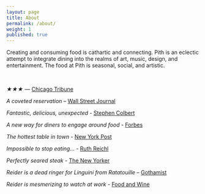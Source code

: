 ```yaml
---
layout: page
title: About
permalink: /about/
weight: 1
published: true
---
```


Creating and consuming food is cathartic and connecting. Pith is an eclectic attempt to integrate dining into the realms of art, music, design, and entertainment. The food at Pith is seasonal, social, and artistic.

<br/>

_★★★_ — [Chicago Tribune](http://www.chicagotribune.com/dining/restaurants/ct-review-intro-jonah-reider-food-0928-20160924-column.html)

_A coveted reservation_ – [Wall Street Journal](http://www.wsj.com/articles/for-columbia-student-entrepreneur-dorm-restaurant-is-just-the-first-course-1454113319)

_Fantastic, delicious, unexpected_ - [Stephen Colbert](https://www.youtube.com/watch?v=61fjFhCBnRc)

_A new way for diners to engage around food_ - [Forbes](http://www.forbes.com/sites/eveturowpaul/2016/09/09/what-happens-when-the-dorm-room-chef-graduates/)

_The hottest table in town_ - [New York Post](http://nypost.com/2015/10/07/the-hottest-table-in-town-is-in-a-columbia-university-dorm/)

_Impossible to stop eating…_ - [Ruth Reichl](http://ruthreichl.com/2016/04/a-pithy-meal.html/)

_Perfectly seared steak_ - [The New Yorker](http://www.newyorker.com/magazine/2015/10/26/supper-club)

_Reider is a dead ringer for Linguini from Ratatouille_ – [Gothamist](http://gothamist.com/2016/01/30/there_is_a_900-person_waiting_list.php)

_Reider is mesmerizing to watch at work_ - [Food and Wine](http://www.foodandwine.com/fwx/food/how-smoke-marijuana)
